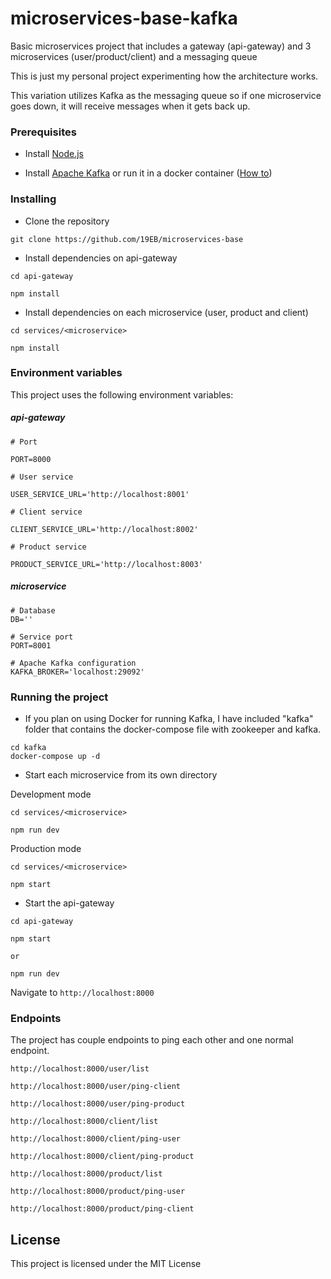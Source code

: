 
  

# microservices-base-kafka

  

  

Basic microservices project that includes a gateway (api-gateway) and 3 microservices (user/product/client) and a messaging queue

  

This is just my personal project experimenting how the architecture works.

  

This variation utilizes Kafka as the messaging queue so if one microservice goes down, it will receive messages when it gets back up.

  

### Prerequisites

  

  

- Install [Node.js](https://nodejs.org/en/)

- Install [Apache Kafka](https://kafka.apache.org/) or run it in a docker container ([How to](https://www.baeldung.com/ops/kafka-docker-setup))

  

  

### Installing

  

- Clone the repository

  

```
git clone https://github.com/19EB/microservices-base
```

  

- Install dependencies on api-gateway

  

```
cd api-gateway

npm install
```

- Install dependencies on each microservice (user, product and client)

```
cd services/<microservice>

npm install
```
  

### Environment variables

This project uses the following environment variables:

##### api-gateway

```
# Port

PORT=8000

# User service

USER_SERVICE_URL='http://localhost:8001'

# Client service

CLIENT_SERVICE_URL='http://localhost:8002'

# Product service

PRODUCT_SERVICE_URL='http://localhost:8003'
```

  

##### microservice

```
# Database
DB=''

# Service port
PORT=8001

# Apache Kafka configuration
KAFKA_BROKER='localhost:29092'
```


### Running the project

  - If you plan on using Docker for running Kafka, I have included "kafka" folder that contains the docker-compose file with zookeeper and kafka.

```
cd kafka
docker-compose up -d
```

- Start each microservice from its own directory

  

Development mode

```
cd services/<microservice>

npm run dev
```

Production mode

```
cd services/<microservice>

npm start
```

  

- Start the api-gateway
```
cd api-gateway

npm start

or

npm run dev
```

Navigate to `http://localhost:8000`


### Endpoints

The project has couple endpoints to ping each other and one normal endpoint.

  

`http://localhost:8000/user/list`

`http://localhost:8000/user/ping-client`

`http://localhost:8000/user/ping-product`

  

`http://localhost:8000/client/list`

`http://localhost:8000/client/ping-user`

`http://localhost:8000/client/ping-product`

  

`http://localhost:8000/product/list`

`http://localhost:8000/product/ping-user`

`http://localhost:8000/product/ping-client`

  

## License

  

This project is licensed under the MIT License
